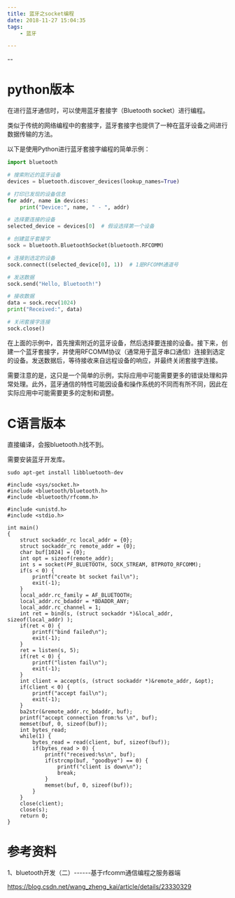 ```yaml
---
title: 蓝牙之socket编程
date: 2018-11-27 15:04:35
tags:
	- 蓝牙

---
```


--

# python版本

在进行蓝牙通信时，可以使用蓝牙套接字（Bluetooth socket）进行编程。

类似于传统的网络编程中的套接字，蓝牙套接字也提供了一种在蓝牙设备之间进行数据传输的方法。

以下是使用Python进行蓝牙套接字编程的简单示例：

```python
import bluetooth

# 搜索附近的蓝牙设备
devices = bluetooth.discover_devices(lookup_names=True)

# 打印已发现的设备信息
for addr, name in devices:
    print("Device:", name, " - ", addr)

# 选择要连接的设备
selected_device = devices[0]  # 假设选择第一个设备

# 创建蓝牙套接字
sock = bluetooth.BluetoothSocket(bluetooth.RFCOMM)

# 连接到选定的设备
sock.connect((selected_device[0], 1))  # 1是RFCOMM通道号

# 发送数据
sock.send("Hello, Bluetooth!")

# 接收数据
data = sock.recv(1024)
print("Received:", data)

# 关闭套接字连接
sock.close()
```

在上面的示例中，首先搜索附近的蓝牙设备，然后选择要连接的设备。接下来，创建一个蓝牙套接字，并使用RFCOMM协议（通常用于蓝牙串口通信）连接到选定的设备。发送数据后，等待接收来自远程设备的响应，并最终关闭套接字连接。

需要注意的是，这只是一个简单的示例，实际应用中可能需要更多的错误处理和异常处理。此外，蓝牙通信的特性可能因设备和操作系统的不同而有所不同，因此在实际应用中可能需要更多的定制和调整。

# C语言版本

直接编译，会报bluetooth.h找不到。

需要安装蓝牙开发库。

```
sudo apt-get install libbluetooth-dev
```

```
#include <sys/socket.h>
#include <bluetooth/bluetooth.h>
#include <bluetooth/rfcomm.h>

#include <unistd.h>
#include <stdio.h>

int main()
{
	struct sockaddr_rc local_addr = {0};
	struct sockaddr_rc remote_addr = {0};
	char buf[1024] = {0};
	int opt = sizeof(remote_addr);
	int s = socket(PF_BLUETOOTH, SOCK_STREAM, BTPROTO_RFCOMM);
	if(s < 0) {
		printf("create bt socket fail\n");
		exit(-1);
	}
	local_addr.rc_family = AF_BLUETOOTH;
	local_addr.rc_bdaddr = *BDADDR_ANY;
	local_addr.rc_channel = 1;
	int ret = bind(s, (struct sockaddr *)&local_addr, sizeof(local_addr) );
	if(ret < 0) {
		printf("bind failed\n");
		exit(-1);
	}
	ret = listen(s, 5);
	if(ret < 0) {
		printf("listen fail\n");
		exit(-1);
	}
	int client = accept(s, (struct sockaddr *)&remote_addr, &opt);
	if(client < 0) {
		printf("accept fail\n");
		exit(-1);
	}
	ba2str(&remote_addr.rc_bdaddr, buf);
	printf("accept connection from:%s \n", buf);
	memset(buf, 0, sizeof(buf));
	int bytes_read;
	while(1) {
		bytes_read = read(client, buf, sizeof(buf));
		if(bytes_read > 0) {
			printf("received:%s\n", buf);
			if(strcmp(buf, "goodbye") == 0) {
				printf("client is down\n");
				break;
			}
			memset(buf, 0, sizeof(buf));
		}
	}
	close(client);
	close(s);
	return 0;
}
```



# 参考资料

1、bluetooth开发（二）------基于rfcomm通信编程之服务器端

https://blog.csdn.net/wang_zheng_kai/article/details/23330329